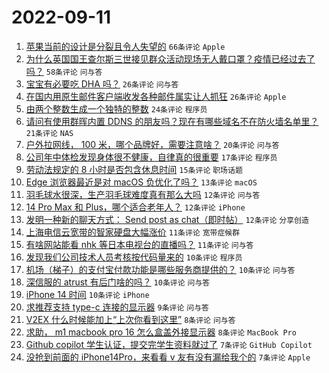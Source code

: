 # 2022-09-11

1. [苹果当前的设计是分裂且令人失望的](https://www.v2ex.com/t/879228) `66条评论` `Apple`
1. [为什么英国国王查尔斯三世接见群众活动现场无人戴口罩？疫情已经过去了吗？](https://www.v2ex.com/t/879273) `58条评论` `问与答`
1. [宝宝有必要吃 DHA 吗？](https://www.v2ex.com/t/879232) `26条评论` `问与答`
1. [在国内用原生邮件客户端收发各种邮件属实让人抓狂](https://www.v2ex.com/t/879244) `26条评论` `Apple`
1. [由两个整数生成一个独特的整数](https://www.v2ex.com/t/879280) `24条评论` `程序员`
1. [请问有使用群晖内置 DDNS 的朋友吗？现在有哪些域名不在防火墙名单里？](https://www.v2ex.com/t/879224) `21条评论` `NAS`
1. [户外拉网线， 100 米，哪个品牌好，需要注意啥？](https://www.v2ex.com/t/879275) `20条评论` `问与答`
1. [公司年中体检发现身体很不健康，自律真的很重要](https://www.v2ex.com/t/879278) `17条评论` `程序员`
1. [劳动法规定的 8 小时是否包含休息时间](https://www.v2ex.com/t/879258) `15条评论` `职场话题`
1. [Edge 浏览器最近是对 macOS 负优化了吗？](https://www.v2ex.com/t/879268) `13条评论` `macOS`
1. [羽毛球水很深，生产羽毛球难度真有那么大吗](https://www.v2ex.com/t/879286) `12条评论` `问与答`
1. [14 Pro Max 和 Plus，哪个适合老年人？](https://www.v2ex.com/t/879246) `12条评论` `iPhone`
1. [发明一种新的聊天方式： Send post as chat（即时帖）](https://www.v2ex.com/t/879245) `12条评论` `分享创造`
1. [上海电信云宽带的智家硬盘大幅涨价](https://www.v2ex.com/t/879282) `11条评论` `宽带症候群`
1. [有啥网站能看 nhk 等日本电视台的直播吗？](https://www.v2ex.com/t/879249) `11条评论` `问与答`
1. [发现我们公司技术人员考核按代码量来的](https://www.v2ex.com/t/879296) `10条评论` `程序员`
1. [机场（梯子）的支付宝付款功能是哪些服务商提供的？](https://www.v2ex.com/t/879283) `10条评论` `问与答`
1. [深信服的 atrust 有后门啥的吗？](https://www.v2ex.com/t/879241) `10条评论` `问与答`
1. [iPhone 14 时间](https://www.v2ex.com/t/879234) `10条评论` `iPhone`
1. [求推荐支持 type-c 连接的显示器](https://www.v2ex.com/t/879251) `9条评论` `问与答`
1. [V2EX 什么时候能加上“上次你看到这里”](https://www.v2ex.com/t/879254) `8条评论` `问与答`
1. [求助， m1 macbook pro 16 怎么盒盖外接显示器](https://www.v2ex.com/t/879248) `8条评论` `MacBook Pro`
1. [Github copilot 学生认证，提交完学生资料就过了](https://www.v2ex.com/t/879272) `7条评论` `GitHub Copilot`
1. [没抢到前面的 iPhone14Pro，来看看 v 友有没有漏给我个的](https://www.v2ex.com/t/879259) `7条评论` `Apple`
